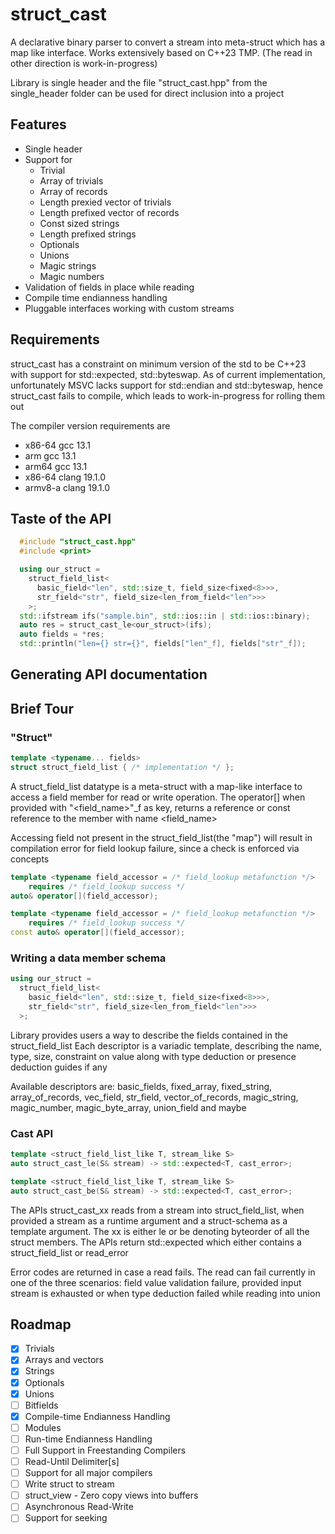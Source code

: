 
# struct_cast
A declarative binary parser to convert a stream into meta-struct which has a map like 
interface. Works extensively based on C++23 TMP. (The read in other direction is work-in-progress)

Library is single header and the file "struct_cast.hpp" from the single_header
folder can be used for direct inclusion into a project

## Features
* Single header
* Support for 
    * Trivial
    * Array of trivials 
    * Array of records 
    * Length prexied vector of trivials
    * Length prefixed vector of records
    * Const sized strings
    * Length prefixed strings
    * Optionals
    * Unions
    * Magic strings
    * Magic numbers
* Validation of fields in place while reading
* Compile time endianness handling 
* Pluggable interfaces working with custom streams

## Requirements
struct_cast has a constraint on minimum version of the std to be C++23 with 
support for std::expected, std::byteswap. As of current implementation, 
unfortunately MSVC lacks support for std::endian and std::byteswap, 
hence struct_cast fails to compile, which leads to work-in-progress
for rolling them out

The compiler version requirements are 
* x86-64 gcc 13.1
* arm gcc 13.1
* arm64 gcc 13.1
* x86-64 clang 19.1.0
* armv8-a clang 19.1.0


## Taste of the API
```cpp
  #include "struct_cast.hpp"
  #include <print>

  using our_struct = 
    struct_field_list<
      basic_field<"len", std::size_t, field_size<fixed<8>>>,
      str_field<"str", field_size<len_from_field<"len">>>
    >;
  std::ifstream ifs("sample.bin", std::ios::in | std::ios::binary);
  auto res = struct_cast_le<our_struct>(ifs);
  auto fields = *res;
  std::println("len={} str={}", fields["len"_f], fields["str"_f]);
```

## Generating API documentation

## Brief Tour
### "Struct"
```cpp
template <typename... fields>
struct struct_field_list { /* implementation */ };
```
A struct_field_list datatype is a meta-struct with a map-like interface to access
a field member for read or write operation. The operator[] when provided with "<field_name>"_f
as key, returns a reference or const reference to the member with name <field_name>

Accessing field not present in the struct_field_list(the "map") will result
in compilation error for field lookup failure, since a check is enforced via concepts 

```cpp
template <typename field_accessor = /* field_lookup metafunction */>
    requires /* field_lookup success */
auto& operator[](field_accessor);

template <typename field_accessor = /* field_lookup metafunction */>
    requires /* field_lookup success */
const auto& operator[](field_accessor);
```

### Writing a data member schema
```cpp
using our_struct = 
  struct_field_list<
    basic_field<"len", std::size_t, field_size<fixed<8>>>,
    str_field<"str", field_size<len_from_field<"len">>>
  >;
```
Library provides users a way to describe the fields contained in the struct_field_list
Each descriptor is a variadic template, describing the name, type, size, constraint on 
value along with type deduction or presence deduction guides if any

Available descriptors are: basic_fields, fixed_array, fixed_string, 
array_of_records, vec_field, str_field, vector_of_records,
magic_string, magic_number, magic_byte_array, union_field and maybe

### Cast API
```cpp
template <struct_field_list_like T, stream_like S>
auto struct_cast_le(S& stream) -> std::expected<T, cast_error>;

template <struct_field_list_like T, stream_like S>
auto struct_cast_be(S& stream) -> std::expected<T, cast_error>;
```
The APIs struct_cast_xx reads from a stream into struct_field_list, when 
provided a stream as a runtime argument and a struct-schema as a template argument. 
The xx is either le or be denoting byteorder of all the struct members.
The APIs return std::expected which either contains a struct_field_list or read_error

Error codes are returned in case a read fails. The read can fail 
currently in one of the three scenarios: field value validation failure,
provided input stream is exhausted or when type deduction failed while reading into union


## Roadmap
- [x] Trivials
- [x] Arrays and vectors
- [x] Strings
- [x] Optionals
- [x] Unions
- [ ] Bitfields
- [x] Compile-time Endianness Handling
- [ ] Modules
- [ ] Run-time Endianness Handling
- [ ] Full Support in Freestanding Compilers
- [ ] Read-Until Delimiter[s]
- [ ] Support for all major compilers
- [ ] Write struct to stream
- [ ] struct_view - Zero copy views into buffers
- [ ] Asynchronous Read-Write
- [ ] Support for seeking
